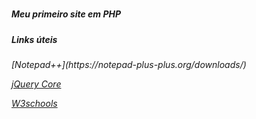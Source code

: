 # <h5> Meu primeiro site em PHP </h5>





<h5> Links úteis </h5>
  
  <h6>[Notepad++](https://notepad-plus-plus.org/downloads/)
  
  [jQuery Core](https://releases.jquery.com/)
  
  [W3schools](https://www.w3schools.co) </h6>
